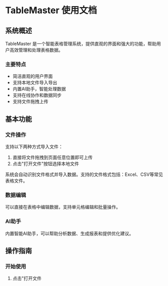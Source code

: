 # TableMaster 使用文档

## 系统概述

TableMaster 是一个智能表格管理系统，提供直观的界面和强大的功能，帮助用户高效管理和处理表格数据。

### 主要特点

- 简洁直观的用户界面
- 支持本地文件导入导出
- 内置AI助手，智能处理数据
- 支持在线协作和数据同步
- 支持文件拖拽上传

## 基本功能

### 文件操作

支持以下两种方式导入文件：
1. 直接将文件拖拽到页面任意位置即可上传
2. 点击"打开文件"按钮选择本地文件

系统会自动识别文件格式并导入数据。支持的文件格式包括：Excel、CSV等常见表格文件。

### 数据编辑

可以直接在表格中编辑数据，支持单元格编辑和批量操作。

### AI助手

内置智能AI助手，可以帮助分析数据、生成报表和提供优化建议。

## 操作指南

### 开始使用

1. 点击"打开文件